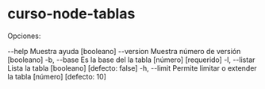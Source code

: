 # curso-node-tablas

Opciones:

--help Muestra ayuda [booleano]
--version Muestra número de versión [booleano]
-b, --base Es la base del la tabla [número] [requerido]
-l, --listar Lista la tabla [booleano] [defecto: false]
-h, --limit Permite limitar o extender la tabla [número] [defecto: 10]

